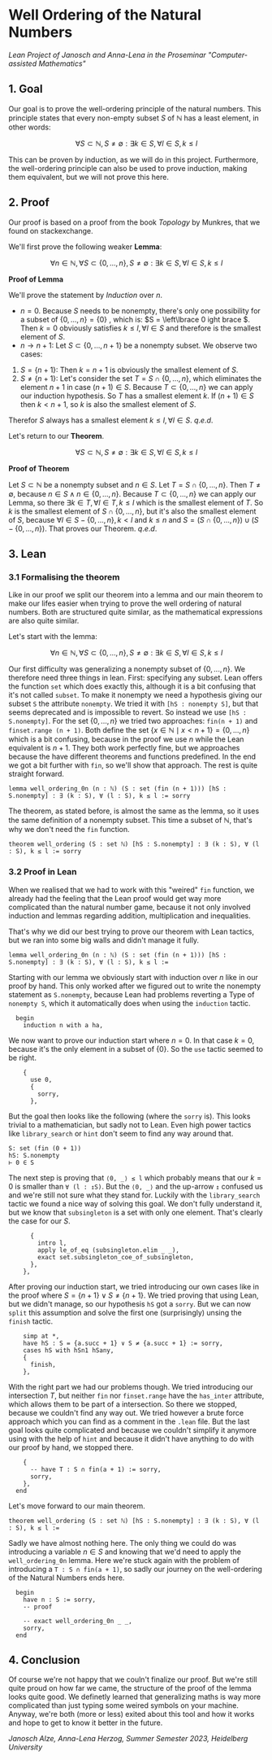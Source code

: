 # Well Ordering of the Natural Numbers
*Lean Project of Janosch and Anna-Lena in the Proseminar "Computer-assisted Mathematics"*

## 1. Goal

Our goal is to prove the well-ordering principle of the natural numbers. This principle states that every non-empty subset $S$ of $\mathbb{N}$ has a least element, in other words:

$$
    \forall S \subset \mathbb{N}, S \neq \emptyset : \exists k \in S, \forall l \in S, k \leq l
$$

This can be proven by induction, as we will do in this project. Furthermore, the well-ordering principle can also be used to prove induction, making them equivalent, but we will not prove this here.

## 2. Proof

Our proof is based on a proof from the book *Topology* by Munkres, that we found on stackexchange.

We'll first prove the following weaker **Lemma**:

$$
    \forall n \in \mathbb{N}, \forall S \subset \lbrace 0, ..., n \rbrace, S \neq \emptyset : \exists k \in S, \forall l \in S, k \leq l
$$

**Proof of Lemma**

We'll prove the statement by *Induction* over $n$.

* $n=0$. Because $S$ needs to be nonempty, there's only one possibility for a subset of $\left\lbrace 0, ..., n \right\rbrace = \left\lbrace 0 \right\rbrace$ , which is: $S = \left\lbrace  0 
ight
brace $. Then $k=0$ obviously satisfies $k \leq l, \forall l \in S$ and therefore is the smallest element of $S$.
* $n \rightarrow n+1$: Let $S \subset \left\lbrace 0, ..., n+1\right\rbrace$ be a nonempty subset. We observe two cases:
1. $S = \left\lbrace n+1 \right\rbrace$:
    Then $k=n+1$ is obviously the smallest element of $S$.
2. $S \neq \left\lbrace n+1\right\rbrace$:
    Let's consider the set $T = S \cap \left\lbrace 0, ..., n \right\rbrace$, which eliminates the element $n+1$ in case $(n+1) \in S$.
    Because $T \subset \left\lbrace 0, ..., n\right\rbrace$ we can apply our induction hypothesis. So $T$ has a smallest element $k$.
    If $(n+1) \in S$ then $k < n+1$, so $k$ is also the smallest element of $S$.

Therefor $S$ always has a smallest element $k \leq l, \forall l \in S$.
$q.e.d.$

Let's return to our **Theorem**.

$$
    \forall S \subset \mathbb{N}, S \neq \emptyset : \exists k \in S, \forall l \in S, k \leq l
$$

**Proof of Theorem**

Let $S \subset \mathbb{N}$ be a nonempty subset and $n \in S$. Let $T = S \cap \left\lbrace 0, ..., n \right\rbrace$.
Then $T \neq \emptyset$, because $n \in S \land n \in \left\lbrace 0, ..., n \right\rbrace$.
Because $T \subset \left\lbrace 0, ..., n \right\rbrace$ we can apply our Lemma, so there $\exists k \in T, \forall l \in T, k \leq l$ which is the smallest element of $T$.
So $k$ is the smallest element of $S \cap \left\lbrace 0, ..., n \right\rbrace$, but it's also the smallest element of $S$, because $\forall l \in S - \left\lbrace 0, ..., n \right\rbrace, k < l$ and $k \leq n$ and $S = (S \cap \left\lbrace 0, ..., n\right\rbrace) \cup (S - \left\lbrace 0, ..., n\right\rbrace)$.
That proves our Theorem. $q.e.d.$

## 3. Lean

### 3.1 Formalising the theorem

Like in our proof we split our theorem into a lemma and our main theorem to make our lifes easier when trying to prove the well ordering of natural numbers. Both are structured quite similar, as the mathematical expressions are also quite similar.

Let's start with the lemma:

$$ \forall n \in \mathbb{N}, \forall S \subset \left\lbrace 0, ..., n\right\rbrace, S \neq \emptyset : \exists k \in S, \forall l \in S, k \leq l$$

Our first difficulty was generalizing a nonempty subset of $\left\lbrace 0, ..., n \right\rbrace$. We therefore need three things in lean. First: specifying any subset. Lean offers the function ```set``` which does exactly this, although it is a bit confusing that it's not called ```subset```. To make it nonempty we need a hypothesis giving our subset ```S``` the attribute ```nonempty```. We tried it with ```[hS : nonempty S]```, but that seems deprecated and is impossible to revert. So instead we use ```[hS : S.nonempty]```. 
For the set $\left\lbrace 0, ..., n \right\rbrace$ we tried two approaches: ```fin(n + 1)``` and ```finset.range (n + 1)```. Both define the set $\left\lbrace x \in \mathbb{N} \mid x < n + 1 \right\rbrace  = \left\lbrace 0, ..., n\right\rbrace$ which is a bit confusing, because in the proof we use $n$ while the Lean equivalent is $n + 1$. They both work perfectly fine, but we approaches because the have different theorems and functions predefined. In the end we got a bit further with ```fin```, so we'll show that approach.
The rest is quite straight forward.

```lean
lemma well_ordering_0n (n : ℕ) (S : set (fin (n + 1))) [hS : S.nonempty] : ∃ (k : S), ∀ (l : S), k ≤ l := sorry
```

The theorem, as stated before, is almost the same as the lemma, so it uses the same definition of a nonempty subset. This time a subset of $\mathbb{N}$, that's why we don't need the ```fin``` function.

```lean
theorem well_ordering (S : set ℕ) [hS : S.nonempty] : ∃ (k : S), ∀ (l : S), k ≤ l := sorry
```


### 3.2 Proof in Lean
When we realised that we had to work with this "weired" ```fin``` function, we already had the feeling that the Lean proof would get way more complicated than the natural number game, because it not only involved induction and lemmas regarding addition, multiplication and inequalities.

That's why we did our best trying to prove our theorem with Lean tactics, but we ran into some big walls and didn't manage it fully.

```lean
lemma well_ordering_0n (n : ℕ) (S : set (fin (n + 1))) [hS : S.nonempty] : ∃ (k : S), ∀ (l : S), k ≤ l :=
```

Starting with our lemma we obviously start with induction over $n$ like in our proof by hand. This only worked after we figured out to write the nonempty statement as ```S.nonempty```, because Lean had problems reverting a Type of ```nonempty S```, which it automatically does when using the ```induction``` tactic.

```lean
  begin
    induction n with a ha,
```

We now want to prove our induction start where $n = 0$. In that case $k = 0$, because it's the only element in a subset of $\left\lbrace 0\right\rbrace$. So the ```use``` tactic seemed to be right.

```lean
    {
      use 0,
      {
        sorry,
      },
```

But the goal then looks like the following (where the ```sorry``` is). This looks trivial to a mathematician, but sadly not to Lean. Even high power tactics like ```library_search``` or ```hint``` don't seem to find any way around that.

```lean
S: set (fin (0 + 1))
hS: S.nonempty
⊢ 0 ∈ S
```

The next step is proving that ```⟨0, _⟩ ≤ l``` which probably means that our $k = 0$ is smaller than ```∀ (l : ↥S)```. But the ```⟨0, _⟩``` and the up-arrow ```↥``` confused us and we're still not sure what they stand for. Luckily with the ```library_search``` tactic we found a nice way of solving this goal. We don't fully understand it, but we know that ```subsingleton``` is a set with only one element. That's clearly the case for our $S$.

```lean
      {
        intro l,
        apply le_of_eq (subsingleton.elim _ _),
        exact set.subsingleton_coe_of_subsingleton,
      },
    },
```

After proving our induction start, we tried introducing our own cases like in the proof where $S = \left\lbrace n+1\right\rbrace\lor S \neq \left\lbrace n+1\right\rbrace$. We tried proving that using Lean, but we didn't manage, so our hypothesis ```hS``` got a ```sorry```. But we can now ```split``` this assumption and solve the first one (surprisingly) unsing the ```finish``` tactic.

```lean
    simp at *,
    have hS : S = {a.succ + 1} ∨ S ≠ {a.succ + 1} := sorry,
    cases hS with hSn1 hSany,
    {
      finish,
    },
```

With the right part we had our problems though. We tried introducing our intersection $T$, but neither ```fin``` nor ```finset.range``` have the ```has_inter``` attribute, which allows them to be part of a intersection. So there we stopped, because we couldn't find any way out.
We tried however a brute force approach which you can find as a comment in the ```.lean``` file. But the last goal looks quite complicated and because we couldn't simplify it anymore using with the help of ```hint``` and because it didn't have anything to do with our proof by hand, we stopped there.

```lean
    {
      -- have T : S ∩ fin(a + 1) := sorry,
      sorry,
    },
  end
```

Let's move forward to our main theorem.

```lean
theorem well_ordering (S : set ℕ) [hS : S.nonempty] : ∃ (k : S), ∀ (l : S), k ≤ l :=
```

Sadly we have almost nothing here. The only thing we could do was introducing a variable $n \in S$ and knowing that we'd need to apply the ```well_ordering_0n``` lemma. Here we're stuck again with the problem of introducing a ```T : S ∩ fin(a + 1)```, so sadly our journey on the well-ordering of the Natural Numbers ends here.

```lean
  begin
    have n : S := sorry,
    -- proof

    -- exact well_ordering_0n _ _,
    sorry,
  end
```

## 4. Conclusion
Of course we're not happy that we couln't finalize our proof. But we're still quite proud on how far we came, the structure of the proof of the lemma looks quite good. We definetly learned that generalizing maths is way more complicated than just typing some weired symbols on your machine.
Anyway, we're both (more or less) exited about this tool and how it works and hope to get to know it better in the future.

*Janosch Alze, Anna-Lena Herzog, Summer Semester 2023, Heidelberg University*
